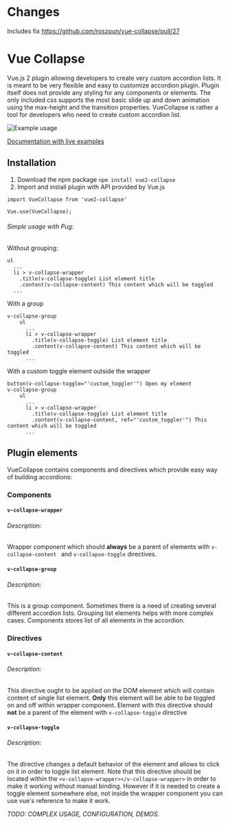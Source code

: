 # Changes
Includes fix https://github.com/roszpun/vue-collapse/pull/27

# Vue Collapse
Vue.js 2 plugin allowing developers to create very custom accordion lists. It is meant to be very flexible and easy to customize accordion plugin. Plugin itself does not provide any styling for any components or elements. The only included css supports the most basic slide up and down animation using the max-height and the transition properties. VueCollapse is rather a tool for developers who need to create custom accordion list.

![Example usage](https://roszpun.github.io/vue-collapse/src/images/example.gif)

[Documentation with live examples](https://roszpun.github.io/vue-collapse/)

## Installation

1. Download the npm package
`npm install vue2-collapse`
2. Import and install plugin with API provided by Vue.js 

`import VueCollapse from 'vue2-collapse'`

`Vue.use(VueCollapse);`

###### Simple usage with Pug:
Without grouping:
```
ul
  ...
  li > v-collapse-wrapper
    .title(v-collapse-toggle) List element title
    .content(v-collapse-content) This content which will be toggled
  ...
```
With a group
```
v-collapse-group
    ul
      ...
      li > v-collapse-wrapper
        .title(v-collapse-toggle) List element title
        .content(v-collapse-content) This content which will be toggled
      ...
```

With a custom toggle element outside the wrapper

```
button(v-collapse-toggle="'custom_toggler'") Open my element
v-collapse-group
    ul
      ...
      li > v-collapse-wrapper
        .title(v-collapse-toggle) List element title
        .content(v-collapse-content, ref="'custom_toggler'") This content which will be toggled
      ...
```
                                                                                                      
## Plugin elements
VueCollapse contains components and directives which provide easy way of building accordions:

### Components
#### `v-collapse-wrapper`
###### Description:
Wrapper component which should **always** be a parent of elements with `v-collapse-content ` and `v-collapse-toggle` directives.

#### `v-collapse-group`
###### Description:
This is a group component. Sometimes there is a need of creating several different accordion lists. Grouping list elements helps with more complex cases. Components stores list of all elements in the accordion.

### Directives

#### `v-collapse-content`
###### Description:
This directive ought to be applied on the DOM element which will contain content of single list element. **Only** this element will be able to be toggled on and off within wrapper component. Element with this directive should **not** be a parent of the element with `v-collapse-toggle` directive
#### `v-collapse-toggle`
###### Description:
The directive changes  a default behavior of the element and allows to click on it in order to toggle list element. Note that this directive should be located within the `<v-collapse-wrapper></v-collapse-wrapper>` in order to make it working without manual binding.
However if it is needed to create a toggle element somewhere else, not inside the wrapper component you can use vue's reference to make it work.

_TODO: COMPLEX USAGE, CONFIGURATION, DEMOS._

